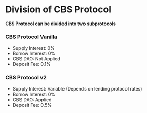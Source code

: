# Division of CBS Protocol

**CBS Protocol can be divided into two subprotocols**

### CBS Protocol Vanilla

* Supply Interest: 0%
* Borrow Interest: 0%
* CBS DAO: Not Applied
* Deposit Fee: 0.1%

### CBS Protocol v2

* Supply Interest: Variable (Depends on lending protocol rates)
* Borrow Interest: 0%
* CBS DAO: Applied
* Deposit Fee: 0.5%

